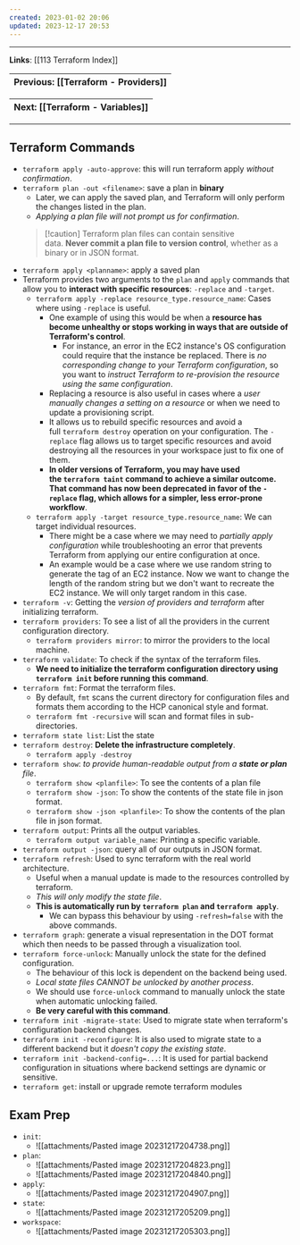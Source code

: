 ```yaml
---
created: 2023-01-02 20:06
updated: 2023-12-17 20:53
---
```

---
**Links**: [[113 Terraform Index]]

| Previous: [[Terraform - Providers]] |
|-|

| Next: [[Terraform - Variables]] |
|-|

---
## Terraform Commands
- `terraform apply -auto-approve`: this will run terraform apply *without confirmation*.
- `terraform plan -out <filename>`: save a plan in **binary**
	- Later, we can apply the saved plan, and Terraform will only perform the changes listed in the plan.
	- *Applying a plan file will not prompt us for confirmation*.
	 > [!caution] Terraform plan files can contain sensitive data. **Never commit a plan file to version control**, whether as a binary or in JSON format.
- `terraform apply <planname>`: apply a saved plan
- Terraform provides two arguments to the `plan` and `apply` commands that allow you to **interact with specific resources**: `-replace` and `-target`.
	- `terraform apply -replace resource_type.resource_name`: Cases where using `-replace` is useful.
		- One example of using this would be when a **resource has become unhealthy or stops working in ways that are outside of Terraform's control**.
			- For instance, an error in the EC2 instance's OS configuration could require that the instance be replaced. There is *no corresponding change to your Terraform configuration*, so you want to *instruct Terraform to re-provision the resource using the same configuration*.
		- Replacing a resource is also useful in cases where a *user manually changes a setting on a resource* or when we need to update a provisioning script. 
		- It allows us to rebuild specific resources and avoid a full `terraform destroy` operation on your configuration. The `-replace` flag allows us to target specific resources and avoid destroying all the resources in your workspace just to fix one of them.
		- **In older versions of Terraform, you may have used the `terraform taint` command to achieve a similar outcome. That command has now been deprecated in favor of the `-replace` flag, which allows for a simpler, less error-prone workflow**.
	- `terraform apply -target resource_type.resource_name`: We can target individual resources.
		- There might be a case where we may need to *partially apply configuration* while troubleshooting an error that prevents Terraform from applying our entire configuration at once.
		- An example would be a case where we use random string to generate the tag of an EC2 instance. Now we want to change the length of the random string but we don't want to recreate the EC2 instance. We will only target random in this case.
- `terraform -v`: Getting the *version of providers and terraform* after initializing terraform.
- `terraform providers`: To see a list of all the providers in the current configuration directory.
	- `terraform providers mirror`: to mirror the providers to the local machine.
- `terraform validate`: To check if the syntax of the terraform files.
	- **We need to initialize the terraform configuration directory using `terraform init` before running this command**.
- `terraform fmt`: Format the terraform files.
	- By default, `fmt` scans the current directory for configuration files and formats them according to the HCP canonical style and format. 
	- `terraform fmt -recursive` will scan and format files in sub-directories.
- `terraform state list`: List the state
- `terraform destroy`: **Delete the infrastructure completely**.
	- `terraform apply -destroy`
- `terraform show`: *to provide human-readable output from a **state or plan** file*.
	- `terraform show <planfile>`: To see the contents of a plan file
	- `terraform show -json`: To show the contents of the state file in json format.
	- `terraform show -json <planfile>`: To show the contents of the plan file in json format.
- `terraform output`: Prints all the output variables.
	- `terraform output variable_name`: Printing a specific variable. 
- `terraform output -json`: query all of our outputs in JSON format.
- `terraform refresh`: Used to sync terraform with the real world architecture.
	- Useful when a manual update is made to the resources controlled by terraform.
	- *This will only modify the state file*.
	- **This is automatically run by `terraform plan` and `terraform apply`**.
		- We can bypass this behaviour by using `-refresh=false` with the above commands.
- `terraform graph`: generate a visual representation in the DOT format which then needs to be passed through a visualization tool.
- `terraform force-unlock`: Manually unlock the state for the defined configuration.
	- The behaviour of this lock is dependent on the backend being used. 
	- *Local state files CANNOT be unlocked by another process*.
	- We should use `force-unlock` command to manually unlock the state when automatic unlocking failed.
	- **Be very careful with this command**.
- `terraform init -migrate-state`: Used to migrate state when terraform's configuration backend changes.
- `terraform init -reconfigure`: It is also used to migrate state to a different backend but it *doesn't copy the existing state*.
- `terraform init -backend-config=...`: It is used for partial backend configuration in situations where backend settings are dynamic or sensitive.
- `terraform get`: install or upgrade remote terraform modules

## Exam Prep
- `init`:
	- ![[attachments/Pasted image 20231217204738.png]]
- `plan`:
	- ![[attachments/Pasted image 20231217204823.png]]
	- ![[attachments/Pasted image 20231217204840.png]]
- `apply`:
	- ![[attachments/Pasted image 20231217204907.png]]
- `state`:
	- ![[attachments/Pasted image 20231217205209.png]]
- `workspace`:
	- ![[attachments/Pasted image 20231217205303.png]]
